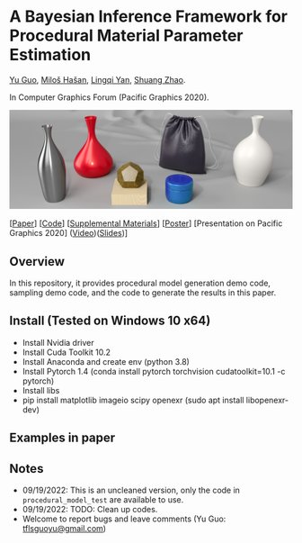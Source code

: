 # A Bayesian Inference Framework for Procedural Material Parameter Estimation

[Yu Guo](https://tflsguoyu.github.io/), [Miloš Hašan](http://miloshasan.net/), [Lingqi Yan](https://sites.cs.ucsb.edu/~lingqi/), [Shuang Zhao](https://shuangz.com/). 

In Computer Graphics Forum (Pacific Graphics 2020). 

<img src="https://github.com/tflsguoyu/proceduralmat_suppl/blob/master/github/teaser.jpg" width="750px">

[[Paper](https://github.com/tflsguoyu/proceduralmat_paper/blob/master/proceduralmat.pdf)]
[[Code](https://github.com/tflsguoyu/proceduralmat/)]
[[Supplemental Materials](https://tflsguoyu.github.io/proceduralmat_suppl/)]
[[Poster](https://github.com/tflsguoyu/proceduralmat_poster/blob/master/proceduralmat_poster.pdf)]
[Presentation on Pacific Graphics 2020] ([Video](https://youtu.be/fQPBqHKJmWQ))([Slides](https://www.dropbox.com/s/aidtlb5v8b1rhtk/proceduralmat.pptx?dl=0))]

## Overview
In this repository, it provides procedural model generation demo code, sampling demo code, and the code to generate the results in this paper. 

## Install (Tested on Windows 10 x64)  
  - Install Nvidia driver 
  - Install Cuda Toolkit 10.2
  - Install Anaconda and create env (python 3.8)
  - Install Pytorch 1.4 (conda install pytorch torchvision cudatoolkit=10.1 -c pytorch) 
  - Install libs
  - pip install matplotlib imageio scipy openexr (sudo apt install libopenexr-dev)
   
## Examples in paper

## Notes
 - 09/19/2022: This is an uncleaned version, only the code in `procedural_model_test` are available to use.  
 - 09/19/2022: TODO: Clean up codes.
 - Welcome to report bugs and leave comments (Yu Guo: tflsguoyu@gmail.com)
